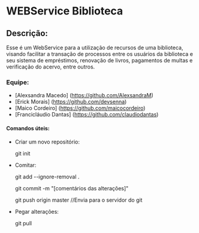 # WEBService Biblioteca

## Descrição:
 Esse é um WebService para a utilização de recursos de uma biblioteca, visando facilitar a transação de processos entre os usuários da biblioteca e seu sistema de empréstimos, renovação de livros, pagamentos de multas e verificação do acervo, entre outros.

### Equipe:
  * [Alexsandra Macedo] (https://github.com/AlexsandraM)
  * [Erick Morais] (https://github.com/devsenna)
  * [Maico Cordeiro] (https://github.com/maicocordeiro)
  * [Francicláudio Dantas] (https://github.com/claudiodantas)

#### Comandos úteis:
  * Criar um novo repositório:
  
       git init

  * Comitar:

       git add --ignore-removal .

       git commit -m "[comentários das alterações]"

       git push origin master  //Envia para o servidor do git

  * Pegar alterações:

       git pull
